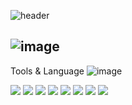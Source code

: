 ![header](https://capsule-render.vercel.app/api?type=waving&color=33FFFF&height=200&section=header&text=SmartHome%20InternShip&fontSize=50&fontColor=F0F8FF&fontAlignY=40)
## ![image](https://user-images.githubusercontent.com/66013853/211134232-f66f502e-a890-42d2-b1b7-9b7a81dbd811.png)
 Tools & Language ![image](https://user-images.githubusercontent.com/66013853/211134236-0e50685a-5d11-444c-b969-b6723bc41ebb.png)

<img src="https://img.shields.io/badge/AndroidStudio-77FF33?style=flat&logo=AndroidStudio&logoColor=FFFFFF"/> <img src="https://img.shields.io/badge/Java-007396?style=flat&logo=OpenJDK&logoColor=FFFFFF"/> <img src="https://img.shields.io/badge/Python-3349FF?style=flat&logo=Python&logoColor=FFFFFF"/> <img src="https://img.shields.io/badge/JavaScript-FFF633?style=flat&logo=JavaScript&logoColor=FFFFFF"/> <img src="https://img.shields.io/badge/Node.js-339933?style=flat&logo=Node.js&logoColor=FFFFFF"/> <img src="https://img.shields.io/badge/mysql-4479A1?style=flat&logo=mysql&logoColor=FFFFFF"/> <img src="https://img.shields.io/badge/RaspberryPi-FF3377?style=flat&logo=RaspberryPi&logoColor=FFFFFF"/> <img src="https://img.shields.io/badge/nginx-39FF33?style=flat&logo=nginx&logoColor=FFFFFF"/>
